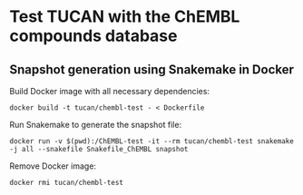 # Test TUCAN with the ChEMBL compounds database

## Snapshot generation using Snakemake in Docker
Build Docker image with all necessary dependencies:
```
docker build -t tucan/chembl-test - < Dockerfile
```
Run Snakemake to generate the snapshot file:
```
docker run -v $(pwd):/ChEMBL-test -it --rm tucan/chembl-test snakemake -j all --snakefile Snakefile_ChEMBL snapshot
```
Remove Docker image:
```
docker rmi tucan/chembl-test
```
